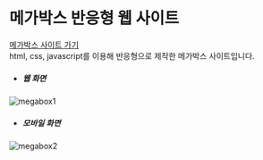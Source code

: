 # 메가박스 반응형 웹 사이트
[메가박스 사이트 가기](http://aaho01176.dothome.co.kr/mega/index22.html#) <br>
html, css, javascript를 이용해 반응형으로 제작한 메가박스 사이트입니다. 

+ ##### 웹 화면
![megabox1](https://user-images.githubusercontent.com/57783061/116389254-b3608380-a857-11eb-8a4b-5ea92f7359aa.PNG)


+ ##### 모바일 화면
![megabox2](https://user-images.githubusercontent.com/57783061/116389295-be1b1880-a857-11eb-9864-06a4453557f6.jpg)
